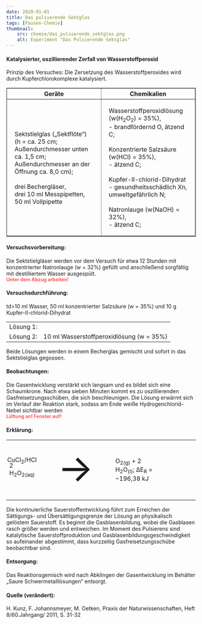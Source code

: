 ```yaml
---
date: 2020-01-01
title: Das pulsierende Sektglas
tags: [Pausen-Chemie]
thumbnail: 
    src: chemie/das_pulsierende_sektglas.png
    alt: Experiment "Das Pulsierende Sektglas"
---
```


<youtube watch="hRr_FZD7JgA"></youtube>

<h4>Katalysierter, oszillierender Zerfall von Wasserstoffperoxid</h4>

Prinzip des Versuches: Die Zersetzung des Wasserstoffperoxides wird durch Kupferchlorokomplexe katalysiert.

<table border="1" style="width:100%">
    <tr>
        <th style="width:50%">Geräte</th>
        <th style="width:50%">Chemikalien</th>
    </tr>
    <tr>
        <td style="padding:20px">
            Sektstielglas („Sektflöte“)
            <br />
            (h = ca. 25 cm; Außendurchmesser unten ca. 1,5 cm; Außendurchmesser an der Öffnung ca. 8,0 cm);
            <br />
            <br />
            drei Bechergläser,
            <br />
            drei 10 ml Messpipetten,
            <br />
            50 ml Vollpipette
        </td>
        <td style="padding:20px">
            Wasserstoffperoxidlösung (w(H<sub>2</sub>O<sub>2</sub>) = 35%),
            <br />
            - brandfördernd O, ätzend C;
            <br />
            <br />
            Konzentrierte Salzsäure (w(HCl) = 35%),
            <br />
            - ätzend C;
            <br />
            <br />
            Kupfer-II-chlorid-Dihydrat
            <br />
            - gesundheitsschädlich Xn, umweltgefährlich N;
            <br />
            <br />
            Natronlauge (w(NaOH) = 32%),
            <br />
            - ätzend C;
        </td>
    </tr>
</table>

<h4>Versuchsvorbereitung:</h4>

Die Sektstielgläser werden vor dem Versuch für etwa 12 Stunden mit konzentrierter Natronlauge (w = 32%) gefüllt und anschließend sorgfältig mit destilliertem Wasser ausgespült.
<br />
<span style="color:#f55;font-weight:bold;font-size:90%">Unter dem Abzug arbeiten!</span>

<h4>Versuchsdurchführung:</h4>

<table>
    <tr>
        <td>Lösung 1:</td>
        td>10 ml Wasser, 50 ml konzentrierter Salzsäure (w = 35%) und 10 g Kupfer-II-chlorid-Dihydrat</td>
    </tr>
    <tr> 
        <td>Lösung 2:</td>
        <td>10 ml Wasserstoffperoxidlösung (w = 35%)</td>
    </tr>
</table>

Beide Lösungen werden in einem Becherglas gemischt und sofort in das Sektstielglas gegossen.

<h4>Beobachtungen:</h4>

Die Gasentwicklung verstärkt sich langsam und es bildet sich eine Schaumkrone. Nach etwa sieben Minuten kommt es zu oszillierenden Gasfreisetzungsschüben, die sich beschleunigen. Die Lösung erwärmt sich im Verlauf der Reaktion stark, sodass am Ende weiße Hydrogenchlorid-Nebel sichtbar werden
<br />
<span style="color:#f55;font-weight:bold;font-size:90%">Lüftung an! Fenster auf!</span>

<h4>Erklärung:</h4>

<table>
    <tr>
        <td>2 H<sub>2</sub>O<sub>2(aq)</sub></td>
        <td style="font-size:100px">→</td>
        <td>O<sub>2(g)</sub> + 2 H<sub>2</sub>O<sub>(l)</sub>;  ΔE<sub>R</sub> = &minus;196,38 kJ</td>
        <td><span style="position:relative;bottom:25px;right:415px">CuCl<sub>2</sub>/HCl</span></td>
    </tr>
</table>

Die kontinuierliche Sauerstoffentwicklung führt zum Erreichen der Sättigungs- und Übersättigungsgrenze der Lösung an physikalisch gelöstem Sauerstoff. Es beginnt die Gasblasenbildung, wobei die Gasblasen rasch größer werden und entweichen. Im Moment des Pulsierens sind katalytische Sauerstoffproduktion und Gasblasenbildungsgeschwindigkeit so aufeinander abgestimmt, dass kurzzeitig Gasfreisetzungsschübe beobachtbar sind.

<h4>Entsorgung:</h4>

Das Reaktionsgemisch wird nach Abklingen der Gasentwicklung im Behälter „Saure Schwermetalllösungen“ entsorgt.

<h4>Quelle (verändert):</h4>

H. Kunz, F. Johannsmeyer, M. Oetken, Praxis der Naturwissenschaften, Heft 8/60.Jahrgang/ 2011, S. 31-32
